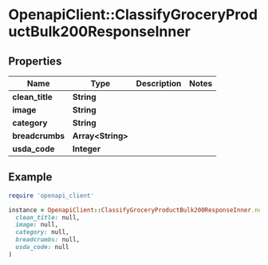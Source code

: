 # OpenapiClient::ClassifyGroceryProductBulk200ResponseInner

## Properties

| Name | Type | Description | Notes |
| ---- | ---- | ----------- | ----- |
| **clean_title** | **String** |  |  |
| **image** | **String** |  |  |
| **category** | **String** |  |  |
| **breadcrumbs** | **Array&lt;String&gt;** |  |  |
| **usda_code** | **Integer** |  |  |

## Example

```ruby
require 'openapi_client'

instance = OpenapiClient::ClassifyGroceryProductBulk200ResponseInner.new(
  clean_title: null,
  image: null,
  category: null,
  breadcrumbs: null,
  usda_code: null
)
```

